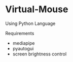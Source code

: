 # Virtual-Mouse
Using Python Language

Requirements 
- mediapipe
- pyautogui
- screen brightness control
